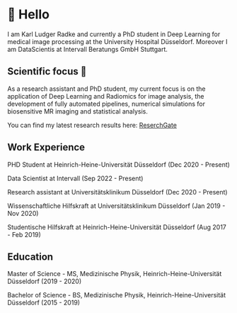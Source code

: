 # 👋 Hello

I am Karl Ludger Radke and currently a PhD student in Deep Learning for medical image processing at the University Hospital Düsseldorf. 
Moreover I am DataScientis at Intervall Beratungs GmbH Stuttgart. 

## Scientific focus 👀 

As a research assistant and PhD student, my current focus is on the application of Deep Learning and Radiomics for image analysis, the development of fully automated pipelines, numerical simulations for biosensitive MR imaging and statistical analysis.

You can find my latest research results here: [ReserchGate](https://www.researchgate.net/profile/Karl-Radke-2)

## Work Experience
PHD Student at Heinrich-Heine-Universität Düsseldorf (Dec 2020 - Present)

Data Scientist at Intervall (Sep 2022 - Present)

Research assistant at Universitätsklinikum Düsseldorf (Dec 2020 - Present)

Wissenschaftliche Hilfskraft at Universitätsklinikum Düsseldorf (Jan 2019 - Nov 2020)

Studentische Hilfskraft at Heinrich-Heine-Universität Düsseldorf (Aug 2017 - Feb 2019)

## Education
Master of Science - MS, Medizinische Physik, Heinrich-Heine-Universität Düsseldorf (2019 - 2020)

Bachelor of Science - BS, Medizinische Physik, Heinrich-Heine-Universität Düsseldorf (2015 - 2019)
